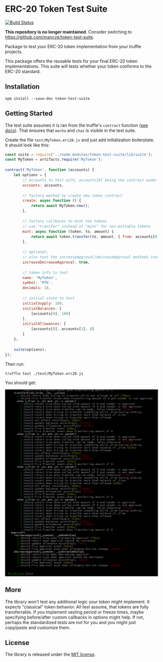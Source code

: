 ERC-20 Token Test Suite
=======================

[![Build Status](https://travis-ci.org/CryptoverseRocks/token-test-suite.svg)](https://travis-ci.org/CryptoverseRocks/token-test-suite)

**This repository is no longer maintained**. Consider switching to https://github.com/mancze/token-test-suite.

Package to test your ERC-20 token implementation from your truffle projects.

This package offers the reusable tests for your final ERC-20 token implementations. This suite will
tests whether your token conforms to the ERC-20 standard.

Installation
------------

```shell
npm install --save-dev token-test-suite
```

Getting Started
---------------

The test suite assumes it is ran from the truffle's `contract` function ([see docs](http://truffleframework.com/docs/getting_started/javascript-tests)). That ensures that `mocha` and `chai` is visible in the test suite.

Create the file `test/MyToken.erc20.js` and just add initialization boilerplate. It should look like this:

```js
const suite = require('../node_modules/token-test-suite/lib/suite');
const MyToken = artifacts.require('MyToken');

contract('MyToken', function (accounts) {
	let options = {
		// accounts to test with, accounts[0] being the contract owner
		accounts: accounts,

		// factory method to create new token contract
		create: async function () {
			return await MyToken.new();
		},

		// factory callbacks to mint the tokens
		// use "transfer" instead of "mint" for non-mintable tokens
		mint: async function (token, to, amount) {
			return await token.transfer(to, amount, { from: accounts[0] });
		},

		// optional:
		// also test the increaseApproval/decreaseApproval methods (not part of the ERC-20 standard)
		increaseDecreaseApproval: true,

		// token info to test
		name: 'MyToken',
		symbol: 'MTK',
		decimals: 18,

		// initial state to test
		initialSupply: 100,
		initialBalances: [
			[accounts[0], 100]
		],
		initialAllowances: [
			[accounts[0], accounts[1], 0]
		]
	};

	suite(options);
});
```

Then run:

```shell
truffle test ./test/MyToken.erc20.js
```

You should get:

![Output of the test run](./assets/test-run.png?raw=true)

More
----

The library won't test any additional logic your token might implement. It expects "classical" token
behavior. All test assume, that tokens are fully transferrable. If you implement vesting period or
freeze times, maybe specifying before/after custom callbacks in options might help. If not, perhaps
the standardized tests are not for you and you might just copy/paste and customize them.

License
-------

The library is released under the [MIT license](LICENSE.md).
